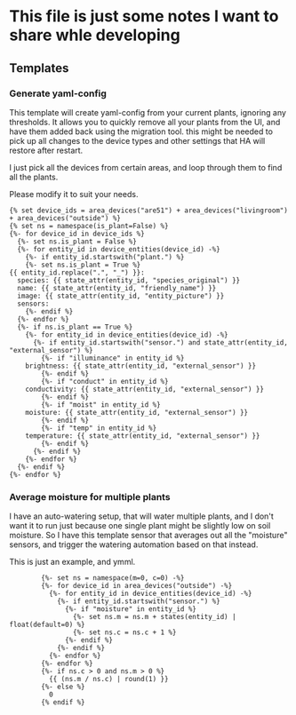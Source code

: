 # This file is just some notes I want to share whle developing

## Templates


### Generate yaml-config
This template will create yaml-config from your current plants, ignoring any thresholds.
It allows you to quickly remove all your plants from the UI, and have them added back using the migration tool.  this might be needed to pick up all changes to the device types and other settings that HA will restore after restart.

I just pick all the devices from certain areas, and loop through them to find all the plants.

Please modify it to suit your needs.

```
{% set device_ids = area_devices("are51") + area_devices("livingroom") + area_devices("outside") %}
{% set ns = namespace(is_plant=False) %}
{%- for device_id in device_ids %}
  {%- set ns.is_plant = False %}
  {%- for entity_id in device_entities(device_id) -%}
    {%- if entity_id.startswith("plant.") %}
    {%- set ns.is_plant = True %}
{{ entity_id.replace(".", "_") }}:
  species: {{ state_attr(entity_id, "species_original") }}
  name: {{ state_attr(entity_id, "friendly_name") }}
  image: {{ state_attr(entity_id, "entity_picture") }}
  sensors:
    {%- endif %}
  {%- endfor %}
  {%- if ns.is_plant == True %}
    {%- for entity_id in device_entities(device_id) -%}
      {%- if entity_id.startswith("sensor.") and state_attr(entity_id, "external_sensor") %}
        {%- if "illuminance" in entity_id %}
    brightness: {{ state_attr(entity_id, "external_sensor") }}
        {%- endif %}
        {%- if "conduct" in entity_id %}
    conductivity: {{ state_attr(entity_id, "external_sensor") }}
        {%- endif %}
        {%- if "moist" in entity_id %}
    moisture: {{ state_attr(entity_id, "external_sensor") }}
        {%- endif %}
        {%- if "temp" in entity_id %}
    temperature: {{ state_attr(entity_id, "external_sensor") }}
        {%- endif %}
      {%- endif %}
    {%- endfor %}
  {%- endif %}
{%- endfor %}
``` 

### Average moisture for multiple plants

I have an auto-watering setup, that will water multiple plants, and I don't want it to run just because one single plant might be slightly low on soil moisture.
So I have this template sensor that averages out all the "moisture" sensors, and trigger the watering automation based on that instead.

This is just an example, and ymml.

``` 
        {%- set ns = namespace(m=0, c=0) -%}
        {%- for device_id in area_devices("outside") -%}
          {%- for entity_id in device_entities(device_id) -%}
            {%- if entity_id.startswith("sensor.") %}
              {%- if "moisture" in entity_id %}
                {%- set ns.m = ns.m + states(entity_id) | float(default=0) %}
                {%- set ns.c = ns.c + 1 %}
              {%- endif %}
            {%- endif %}
          {%- endfor %}
        {%- endfor %}
        {%- if ns.c > 0 and ns.m > 0 %}
          {{ (ns.m / ns.c) | round(1) }}
        {%- else %}
          0
        {% endif %}

``` 
